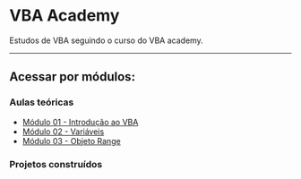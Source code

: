 # VBA Academy
Estudos de VBA seguindo o curso do VBA academy.

---

## Acessar por módulos:

### Aulas teóricas
- [Módulo 01 - Introdução ao VBA](./aulas-teoricas/001_Introducao_VBA/)
- [Módulo 02 - Variáveis](./aulas-teoricas/002_Variaveis/)
- [Módulo 03 - Objeto Range](./aulas-teoricas/003_ObjetoRange/)

### Projetos construídos